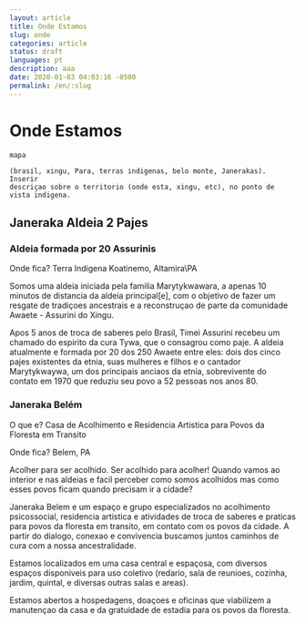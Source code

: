 ```yaml
---
layout: article
title: Onde Estamos
slug: onde
categories: article
status: draft
languages: pt
description: aaa
date: 2020-01-03 04:03:16 -0500
permalink: /en/:slug
---
```

# Onde Estamos

```
mapa 

(brasil, xingu, Para, terras indigenas, belo monte, Janerakas). Inserir
descriçao sobre o territorio (onde esta, xingu, etc), no ponto de vista indigena.
```

## Janeraka Aldeia 2 Pajes

### Aldeia formada por 20 Assurinis

Onde fica? Terra Indigena Koatinemo, Altamira\PA

Somos uma aldeia iniciada pela familia Marytykwawara, a apenas 10
minutos de distancia da aldeia principal[e], com o objetivo de fazer um resgate de tradiçoes ancestrais e a reconstruçao de parte da comunidade Awaete - Assurini do Xingu.

Apos 5 anos de troca de saberes pelo Brasil, Timei Assurini recebeu um chamado do espirito da cura Tywa, que o consagrou como paje. A aldeia atualmente e formada por 20 dos 250 Awaete entre eles: dois dos cinco pajes existentes da etnia, suas mulheres e filhos e o cantador Marytykwaywa, um dos principais
anciaos da etnia, sobrevivente do contato em 1970 que reduziu seu povo a 52 pessoas nos anos 80.

### Janeraka Belém

O que e? Casa de Acolhimento e Residencia Artistica para Povos da Floresta em Transito

Onde fica? Belem, PA

Acolher para ser acolhido. Ser acolhido para acolher! Quando vamos ao interior e nas aldeias e facil perceber como somos acolhidos mas como esses povos ficam quando precisam ir a cidade?

Janeraka Belem e um espaço e grupo especializados no acolhimento
psicossocial, residencia artistica e atividades de troca de saberes e praticas para povos da floresta em transito, em contato com os povos da cidade. A partir do dialogo, conexao e convivencia buscamos juntos caminhos de cura com
a nossa ancestralidade.

Estamos localizados em uma casa central e espaçosa, com diversos espaços disponiveis para uso coletivo (redario, sala de reunioes, cozinha, jardim, quintal, e diversas outras salas e areas).

Estamos abertos a hospedagens, doaçoes e oficinas que viabilizem a manutençao da casa e da gratuidade de estadia para os povos da floresta.

<!-- ## Janeraka Altamira (TBD)

O que Casa de Acolhimento da Familia Marytykwawara

Onde fica? Altamira\PA -->

